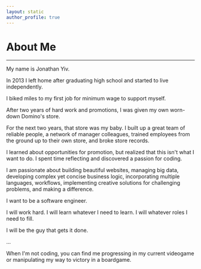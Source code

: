 ```yaml
---
layout: static
author_profile: true
---
```


# About Me

___

My name is Jonathan Yiv.

In 2013 I left home after graduating high school and started to live independently.

I biked miles to my first job for minimum wage to support myself.

After two years of hard work and promotions, I was given my own worn-down Domino's store.

For the next two years, that store was my baby. I built up a great team of reliable people, a network of manager colleagues, trained employees from the ground up to their own store, and broke store records.

I learned about opportunities for promotion, but realized that this isn't what I want to do. I spent time reflecting and discovered a passion for coding.

I am passionate about building beautiful websites, managing big data, developing complex yet concise business logic, incorporating multiple languages, workflows, implementing creative solutions for challenging problems, and making a difference.

I want to be a software engineer.

I will work hard. I will learn whatever I need to learn. I will whatever roles I need to fill.

I will be the guy that gets it done.

...

When I'm not coding, you can find me progressing in my current videogame or manipulating my way to victory in a boardgame.